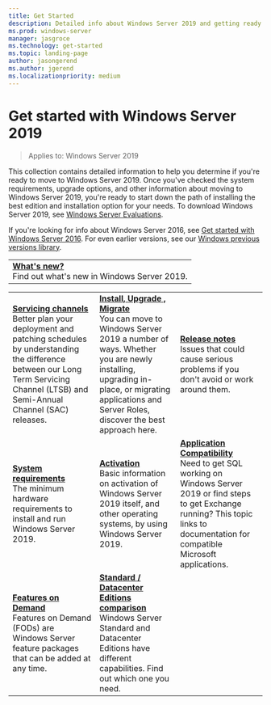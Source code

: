 ```yaml
---
title: Get Started
description: Detailed info about Windows Server 2019 and getting ready to deploy, upgrade, or migrate.
ms.prod: windows-server
manager: jasgroce
ms.technology: get-started
ms.topic: landing-page
author: jasongerend
ms.author: jgerend
ms.localizationpriority: medium
---
```

# Get started with Windows Server 2019

> Applies to: Windows Server 2019

This collection contains detailed information to help you determine if you're ready to move to Windows Server 2019. Once you've checked the system requirements, upgrade options, and other information about moving to Windows Server 2019, you're ready to start down the path of installing the best edition and installation option for your needs. To download Windows Server 2019, see [Windows Server Evaluations](https://www.microsoft.com/evalcenter/evaluate-windows-server-2019).

If you're looking for info about Windows Server 2016, see [Get started with Windows Server 2016](../get-started/server-basics.md). For even earlier versions, see our [Windows previous versions library](/previous-versions/windows/).

|       | 
|   -   | 
| [**What's new?**](whats-new-19.md)<br>Find out what's new in Windows Server 2019. |

|       |        |        |
|   -   |   -    |   -    |
| [**Servicing channels**](servicing-channels-19.md) <br>Better plan your deployment and patching schedules by understanding the difference between our Long Term Servicing Channel (LTSB) and Semi-Annual Channel (SAC) releases. | [**Install, Upgrade , Migrate**](install-upgrade-migrate-19.md) <br>You can move to Windows Server 2019 a number of ways. Whether you are newly installing, upgrading in-place, or migrating applications and Server Roles, discover the best approach here. | [**Release notes**](rel-notes-19.md) <br>Issues that could cause serious problems if you don't avoid or work around them.   |
| [**System requirements**](sys-reqs-19.md) <br>The minimum hardware requirements to install and run Windows Server 2019. | [**Activation**](activation-19.md) <br>Basic information on activation of Windows Server 2019 itself, and other operating systems, by using Windows Server 2019.  | [**Application Compatibility**](app-compat-19.md)<br>Need to get SQL working on Windows Server 2019 or find steps to get Exchange running? This topic links to documentation for compatible Microsoft applications. |
| [**Features on Demand**](install-fod-19.md)<br>Features on Demand (FODs) are Windows Server feature packages that can be added at any time. |  [**Standard / Datacenter Editions comparison**](editions-comparison-19.md)<br>Windows Server Standard and Datacenter Editions have different capabilities. Find out which one you need. |
